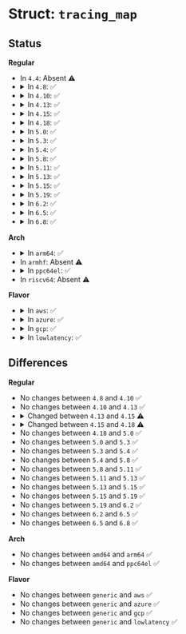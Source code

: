 # Struct: <code>tracing_map</code>

## Status
<b>Regular</b>
<ul>
<li>
In <code>4.4</code>: Absent ⚠️
</li>
<li>
<details>
<summary>In <code>4.8</code>: ✅</summary>

```c
struct tracing_map {
    unsigned int key_size;
    unsigned int map_bits;
    unsigned int map_size;
    unsigned int max_elts;
    atomic_t next_elt;
    struct tracing_map_array *elts;
    struct tracing_map_array *map;
    const struct tracing_map_ops *ops;
    void *private_data;
    struct tracing_map_field fields[5];
    unsigned int n_fields;
    int key_idx[2];
    unsigned int n_keys;
    struct tracing_map_sort_key sort_key;
    atomic64_t hits;
    atomic64_t drops;
};
```
</details>
</li>
<li>
<details>
<summary>In <code>4.10</code>: ✅</summary>

```c
struct tracing_map {
    unsigned int key_size;
    unsigned int map_bits;
    unsigned int map_size;
    unsigned int max_elts;
    atomic_t next_elt;
    struct tracing_map_array *elts;
    struct tracing_map_array *map;
    const struct tracing_map_ops *ops;
    void *private_data;
    struct tracing_map_field fields[5];
    unsigned int n_fields;
    int key_idx[2];
    unsigned int n_keys;
    struct tracing_map_sort_key sort_key;
    atomic64_t hits;
    atomic64_t drops;
};
```
</details>
</li>
<li>
<details>
<summary>In <code>4.13</code>: ✅</summary>

```c
struct tracing_map {
    unsigned int key_size;
    unsigned int map_bits;
    unsigned int map_size;
    unsigned int max_elts;
    atomic_t next_elt;
    struct tracing_map_array *elts;
    struct tracing_map_array *map;
    const struct tracing_map_ops *ops;
    void *private_data;
    struct tracing_map_field fields[5];
    unsigned int n_fields;
    int key_idx[2];
    unsigned int n_keys;
    struct tracing_map_sort_key sort_key;
    atomic64_t hits;
    atomic64_t drops;
};
```
</details>
</li>
<li>
<details>
<summary>In <code>4.15</code>: ✅</summary>

```c
struct tracing_map {
    unsigned int key_size;
    unsigned int map_bits;
    unsigned int map_size;
    unsigned int max_elts;
    atomic_t next_elt;
    struct tracing_map_array *elts;
    struct tracing_map_array *map;
    const struct tracing_map_ops *ops;
    void *private_data;
    struct tracing_map_field fields[6];
    unsigned int n_fields;
    int key_idx[3];
    unsigned int n_keys;
    struct tracing_map_sort_key sort_key;
    atomic64_t hits;
    atomic64_t drops;
};
```
</details>
</li>
<li>
<details>
<summary>In <code>4.18</code>: ✅</summary>

```c
struct tracing_map {
    unsigned int key_size;
    unsigned int map_bits;
    unsigned int map_size;
    unsigned int max_elts;
    atomic_t next_elt;
    struct tracing_map_array *elts;
    struct tracing_map_array *map;
    const struct tracing_map_ops *ops;
    void *private_data;
    struct tracing_map_field fields[6];
    unsigned int n_fields;
    int key_idx[3];
    unsigned int n_keys;
    struct tracing_map_sort_key sort_key;
    unsigned int n_vars;
    atomic64_t hits;
    atomic64_t drops;
};
```
</details>
</li>
<li>
<details>
<summary>In <code>5.0</code>: ✅</summary>

```c
struct tracing_map {
    unsigned int key_size;
    unsigned int map_bits;
    unsigned int map_size;
    unsigned int max_elts;
    atomic_t next_elt;
    struct tracing_map_array *elts;
    struct tracing_map_array *map;
    const struct tracing_map_ops *ops;
    void *private_data;
    struct tracing_map_field fields[6];
    unsigned int n_fields;
    int key_idx[3];
    unsigned int n_keys;
    struct tracing_map_sort_key sort_key;
    unsigned int n_vars;
    atomic64_t hits;
    atomic64_t drops;
};
```
</details>
</li>
<li>
<details>
<summary>In <code>5.3</code>: ✅</summary>

```c
struct tracing_map {
    unsigned int key_size;
    unsigned int map_bits;
    unsigned int map_size;
    unsigned int max_elts;
    atomic_t next_elt;
    struct tracing_map_array *elts;
    struct tracing_map_array *map;
    const struct tracing_map_ops *ops;
    void *private_data;
    struct tracing_map_field fields[6];
    unsigned int n_fields;
    int key_idx[3];
    unsigned int n_keys;
    struct tracing_map_sort_key sort_key;
    unsigned int n_vars;
    atomic64_t hits;
    atomic64_t drops;
};
```
</details>
</li>
<li>
<details>
<summary>In <code>5.4</code>: ✅</summary>

```c
struct tracing_map {
    unsigned int key_size;
    unsigned int map_bits;
    unsigned int map_size;
    unsigned int max_elts;
    atomic_t next_elt;
    struct tracing_map_array *elts;
    struct tracing_map_array *map;
    const struct tracing_map_ops *ops;
    void *private_data;
    struct tracing_map_field fields[6];
    unsigned int n_fields;
    int key_idx[3];
    unsigned int n_keys;
    struct tracing_map_sort_key sort_key;
    unsigned int n_vars;
    atomic64_t hits;
    atomic64_t drops;
};
```
</details>
</li>
<li>
<details>
<summary>In <code>5.8</code>: ✅</summary>

```c
struct tracing_map {
    unsigned int key_size;
    unsigned int map_bits;
    unsigned int map_size;
    unsigned int max_elts;
    atomic_t next_elt;
    struct tracing_map_array *elts;
    struct tracing_map_array *map;
    const struct tracing_map_ops *ops;
    void *private_data;
    struct tracing_map_field fields[6];
    unsigned int n_fields;
    int key_idx[3];
    unsigned int n_keys;
    struct tracing_map_sort_key sort_key;
    unsigned int n_vars;
    atomic64_t hits;
    atomic64_t drops;
};
```
</details>
</li>
<li>
<details>
<summary>In <code>5.11</code>: ✅</summary>

```c
struct tracing_map {
    unsigned int key_size;
    unsigned int map_bits;
    unsigned int map_size;
    unsigned int max_elts;
    atomic_t next_elt;
    struct tracing_map_array *elts;
    struct tracing_map_array *map;
    const struct tracing_map_ops *ops;
    void *private_data;
    struct tracing_map_field fields[6];
    unsigned int n_fields;
    int key_idx[3];
    unsigned int n_keys;
    struct tracing_map_sort_key sort_key;
    unsigned int n_vars;
    atomic64_t hits;
    atomic64_t drops;
};
```
</details>
</li>
<li>
<details>
<summary>In <code>5.13</code>: ✅</summary>

```c
struct tracing_map {
    unsigned int key_size;
    unsigned int map_bits;
    unsigned int map_size;
    unsigned int max_elts;
    atomic_t next_elt;
    struct tracing_map_array *elts;
    struct tracing_map_array *map;
    const struct tracing_map_ops *ops;
    void *private_data;
    struct tracing_map_field fields[6];
    unsigned int n_fields;
    int key_idx[3];
    unsigned int n_keys;
    struct tracing_map_sort_key sort_key;
    unsigned int n_vars;
    atomic64_t hits;
    atomic64_t drops;
};
```
</details>
</li>
<li>
<details>
<summary>In <code>5.15</code>: ✅</summary>

```c
struct tracing_map {
    unsigned int key_size;
    unsigned int map_bits;
    unsigned int map_size;
    unsigned int max_elts;
    atomic_t next_elt;
    struct tracing_map_array *elts;
    struct tracing_map_array *map;
    const struct tracing_map_ops *ops;
    void *private_data;
    struct tracing_map_field fields[6];
    unsigned int n_fields;
    int key_idx[3];
    unsigned int n_keys;
    struct tracing_map_sort_key sort_key;
    unsigned int n_vars;
    atomic64_t hits;
    atomic64_t drops;
};
```
</details>
</li>
<li>
<details>
<summary>In <code>5.19</code>: ✅</summary>

```c
struct tracing_map {
    unsigned int key_size;
    unsigned int map_bits;
    unsigned int map_size;
    unsigned int max_elts;
    atomic_t next_elt;
    struct tracing_map_array *elts;
    struct tracing_map_array *map;
    const struct tracing_map_ops *ops;
    void *private_data;
    struct tracing_map_field fields[6];
    unsigned int n_fields;
    int key_idx[3];
    unsigned int n_keys;
    struct tracing_map_sort_key sort_key;
    unsigned int n_vars;
    atomic64_t hits;
    atomic64_t drops;
};
```
</details>
</li>
<li>
<details>
<summary>In <code>6.2</code>: ✅</summary>

```c
struct tracing_map {
    unsigned int key_size;
    unsigned int map_bits;
    unsigned int map_size;
    unsigned int max_elts;
    atomic_t next_elt;
    struct tracing_map_array *elts;
    struct tracing_map_array *map;
    const struct tracing_map_ops *ops;
    void *private_data;
    struct tracing_map_field fields[6];
    unsigned int n_fields;
    int key_idx[3];
    unsigned int n_keys;
    struct tracing_map_sort_key sort_key;
    unsigned int n_vars;
    atomic64_t hits;
    atomic64_t drops;
};
```
</details>
</li>
<li>
<details>
<summary>In <code>6.5</code>: ✅</summary>

```c
struct tracing_map {
    unsigned int key_size;
    unsigned int map_bits;
    unsigned int map_size;
    unsigned int max_elts;
    atomic_t next_elt;
    struct tracing_map_array *elts;
    struct tracing_map_array *map;
    const struct tracing_map_ops *ops;
    void *private_data;
    struct tracing_map_field fields[6];
    unsigned int n_fields;
    int key_idx[3];
    unsigned int n_keys;
    struct tracing_map_sort_key sort_key;
    unsigned int n_vars;
    atomic64_t hits;
    atomic64_t drops;
};
```
</details>
</li>
<li>
<details>
<summary>In <code>6.8</code>: ✅</summary>

```c
struct tracing_map {
    unsigned int key_size;
    unsigned int map_bits;
    unsigned int map_size;
    unsigned int max_elts;
    atomic_t next_elt;
    struct tracing_map_array *elts;
    struct tracing_map_array *map;
    const struct tracing_map_ops *ops;
    void *private_data;
    struct tracing_map_field fields[6];
    unsigned int n_fields;
    int key_idx[3];
    unsigned int n_keys;
    struct tracing_map_sort_key sort_key;
    unsigned int n_vars;
    atomic64_t hits;
    atomic64_t drops;
};
```
</details>
</li>
</ul>
<b>Arch</b>
<ul>
<li>
<details>
<summary>In <code>arm64</code>: ✅</summary>

```c
struct tracing_map {
    unsigned int key_size;
    unsigned int map_bits;
    unsigned int map_size;
    unsigned int max_elts;
    atomic_t next_elt;
    struct tracing_map_array *elts;
    struct tracing_map_array *map;
    const struct tracing_map_ops *ops;
    void *private_data;
    struct tracing_map_field fields[6];
    unsigned int n_fields;
    int key_idx[3];
    unsigned int n_keys;
    struct tracing_map_sort_key sort_key;
    unsigned int n_vars;
    atomic64_t hits;
    atomic64_t drops;
};
```
</details>
</li>
<li>
In <code>armhf</code>: Absent ⚠️
</li>
<li>
<details>
<summary>In <code>ppc64el</code>: ✅</summary>

```c
struct tracing_map {
    unsigned int key_size;
    unsigned int map_bits;
    unsigned int map_size;
    unsigned int max_elts;
    atomic_t next_elt;
    struct tracing_map_array *elts;
    struct tracing_map_array *map;
    const struct tracing_map_ops *ops;
    void *private_data;
    struct tracing_map_field fields[6];
    unsigned int n_fields;
    int key_idx[3];
    unsigned int n_keys;
    struct tracing_map_sort_key sort_key;
    unsigned int n_vars;
    atomic64_t hits;
    atomic64_t drops;
};
```
</details>
</li>
<li>
In <code>riscv64</code>: Absent ⚠️
</li>
</ul>
<b>Flavor</b>
<ul>
<li>
<details>
<summary>In <code>aws</code>: ✅</summary>

```c
struct tracing_map {
    unsigned int key_size;
    unsigned int map_bits;
    unsigned int map_size;
    unsigned int max_elts;
    atomic_t next_elt;
    struct tracing_map_array *elts;
    struct tracing_map_array *map;
    const struct tracing_map_ops *ops;
    void *private_data;
    struct tracing_map_field fields[6];
    unsigned int n_fields;
    int key_idx[3];
    unsigned int n_keys;
    struct tracing_map_sort_key sort_key;
    unsigned int n_vars;
    atomic64_t hits;
    atomic64_t drops;
};
```
</details>
</li>
<li>
<details>
<summary>In <code>azure</code>: ✅</summary>

```c
struct tracing_map {
    unsigned int key_size;
    unsigned int map_bits;
    unsigned int map_size;
    unsigned int max_elts;
    atomic_t next_elt;
    struct tracing_map_array *elts;
    struct tracing_map_array *map;
    const struct tracing_map_ops *ops;
    void *private_data;
    struct tracing_map_field fields[6];
    unsigned int n_fields;
    int key_idx[3];
    unsigned int n_keys;
    struct tracing_map_sort_key sort_key;
    unsigned int n_vars;
    atomic64_t hits;
    atomic64_t drops;
};
```
</details>
</li>
<li>
<details>
<summary>In <code>gcp</code>: ✅</summary>

```c
struct tracing_map {
    unsigned int key_size;
    unsigned int map_bits;
    unsigned int map_size;
    unsigned int max_elts;
    atomic_t next_elt;
    struct tracing_map_array *elts;
    struct tracing_map_array *map;
    const struct tracing_map_ops *ops;
    void *private_data;
    struct tracing_map_field fields[6];
    unsigned int n_fields;
    int key_idx[3];
    unsigned int n_keys;
    struct tracing_map_sort_key sort_key;
    unsigned int n_vars;
    atomic64_t hits;
    atomic64_t drops;
};
```
</details>
</li>
<li>
<details>
<summary>In <code>lowlatency</code>: ✅</summary>

```c
struct tracing_map {
    unsigned int key_size;
    unsigned int map_bits;
    unsigned int map_size;
    unsigned int max_elts;
    atomic_t next_elt;
    struct tracing_map_array *elts;
    struct tracing_map_array *map;
    const struct tracing_map_ops *ops;
    void *private_data;
    struct tracing_map_field fields[6];
    unsigned int n_fields;
    int key_idx[3];
    unsigned int n_keys;
    struct tracing_map_sort_key sort_key;
    unsigned int n_vars;
    atomic64_t hits;
    atomic64_t drops;
};
```
</details>
</li>
</ul>

## Differences
<b>Regular</b>
<ul>
<li>
No changes between <code>4.8</code> and <code>4.10</code> ✅
</li>
<li>
No changes between <code>4.10</code> and <code>4.13</code> ✅
</li>
<li>
<details>
<summary>Changed between <code>4.13</code> and <code>4.15</code> ⚠️</summary>
<ul>
<li>
<b>Field type changed. </b>
<code>struct tracing_map_field fields[5]</code> ➡️ <code>struct tracing_map_field fields[6]</code>
</li>
<li>
<b>Field type changed. </b>
<code>int key_idx[2]</code> ➡️ <code>int key_idx[3]</code>
</li>
</ul>
</details>
</li>
<li>
<details>
<summary>Changed between <code>4.15</code> and <code>4.18</code> ⚠️</summary>
<ul>
<li>
<b>Field added. </b>
<code>unsigned int n_vars</code>
</li>
</ul>
</details>
</li>
<li>
No changes between <code>4.18</code> and <code>5.0</code> ✅
</li>
<li>
No changes between <code>5.0</code> and <code>5.3</code> ✅
</li>
<li>
No changes between <code>5.3</code> and <code>5.4</code> ✅
</li>
<li>
No changes between <code>5.4</code> and <code>5.8</code> ✅
</li>
<li>
No changes between <code>5.8</code> and <code>5.11</code> ✅
</li>
<li>
No changes between <code>5.11</code> and <code>5.13</code> ✅
</li>
<li>
No changes between <code>5.13</code> and <code>5.15</code> ✅
</li>
<li>
No changes between <code>5.15</code> and <code>5.19</code> ✅
</li>
<li>
No changes between <code>5.19</code> and <code>6.2</code> ✅
</li>
<li>
No changes between <code>6.2</code> and <code>6.5</code> ✅
</li>
<li>
No changes between <code>6.5</code> and <code>6.8</code> ✅
</li>
</ul>
<b>Arch</b>
<ul>
<li>
No changes between <code>amd64</code> and <code>arm64</code> ✅
</li>
<li>
No changes between <code>amd64</code> and <code>ppc64el</code> ✅
</li>
</ul>
<b>Flavor</b>
<ul>
<li>
No changes between <code>generic</code> and <code>aws</code> ✅
</li>
<li>
No changes between <code>generic</code> and <code>azure</code> ✅
</li>
<li>
No changes between <code>generic</code> and <code>gcp</code> ✅
</li>
<li>
No changes between <code>generic</code> and <code>lowlatency</code> ✅
</li>
</ul>

